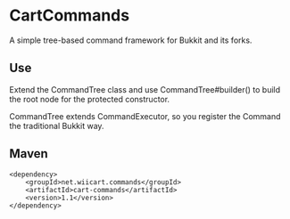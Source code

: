 # CartCommands
A simple tree-based command framework for Bukkit and its forks.

## Use
Extend the CommandTree class and use CommandTree#builder() 
to build the root node for the protected constructor.

CommandTree extends CommandExecutor, so you register the Command the 
traditional Bukkit way.

## Maven
```
<dependency>
    <groupId>net.wiicart.commands</groupId>
    <artifactId>cart-commands</artifactId>
    <version>1.1</version>
</dependency>
```